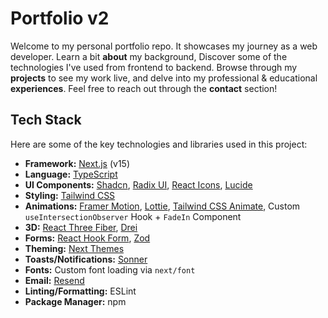 # Portfolio v2

Welcome to my personal portfolio repo. It showcases my journey as a web developer. Learn a bit **about** my background, Discover some of the technologies I've used from frontend to backend. Browse through my **projects** to see my work live, and delve into my professional & educational **experiences**. Feel free to reach out through the **contact** section!

## Tech Stack

Here are some of the key technologies and libraries used in this project:

- **Framework:** [Next.js](https://nextjs.org/) (v15)
- **Language:** [TypeScript](https://www.typescriptlang.org/)
- **UI Components:** [Shadcn](https://shadcn.com/), [Radix UI](https://www.radix-ui.com/), [React Icons](https://react-icons.github.io/react-icons/), [Lucide](https://lucide.dev/)
- **Styling:** [Tailwind CSS](https://tailwindcss.com/)
- **Animations:** [Framer Motion](https://www.framer.com/motion/), [Lottie](https://lottiefiles.com/), [Tailwind CSS Animate](https://tailwindcss.com/docs/animation), Custom `useIntersectionObserver` Hook + `FadeIn` Component
- **3D:** [React Three Fiber](https://docs.pmnd.rs/react-three-fiber/getting-started/introduction), [Drei](https://github.com/pmndrs/drei)
- **Forms:** [React Hook Form](https://react-hook-form.com/), [Zod](https://zod.dev/)
- **Theming:** [Next Themes](https://github.com/pacocoursey/next-themes)
- **Toasts/Notifications:** [Sonner](https://sonner.emilkowal.ski/)
- **Fonts:** Custom font loading via `next/font`
- **Email:** [Resend](https://resend.com/)
- **Linting/Formatting:** ESLint
- **Package Manager:** npm
